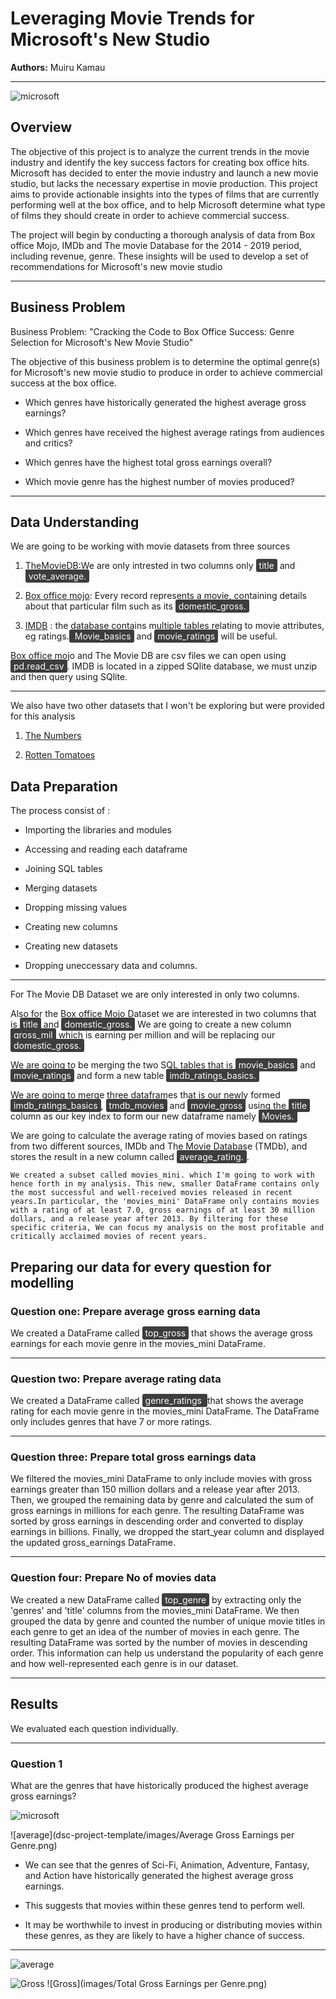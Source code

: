 # Leveraging Movie Trends for Microsoft's New Studio

**Authors:** Muiru Kamau

***

![microsoft](images/msft-microsoft-logo-2-3.webp)

## Overview

The objective of this project is to analyze the current trends in the movie industry and identify the key success factors for creating box office hits. Microsoft has decided to enter the movie industry and launch a new movie studio, but lacks the necessary expertise in movie production. This project aims to provide actionable insights into the types of films that are currently performing well at the box office, and to help Microsoft determine what type of films they should create in order to achieve commercial success.

The project will begin by conducting a thorough analysis of data from Box office Mojo, IMDb and The movie Database for the 2014 - 2019 period, including revenue, genre. These insights will be used to develop a set of recommendations for Microsoft's new movie studio

***

## Business Problem



Business Problem: "Cracking the Code to Box Office Success: Genre Selection for Microsoft's New Movie Studio"

The objective of this business problem is to determine the optimal genre(s) for Microsoft's new movie studio to produce in order to achieve commercial success at the box office.

* Which genres have historically generated the highest average gross earnings?

 * Which genres have received the highest average ratings from audiences and critics?

* Which genres have the highest total gross earnings overall?

* Which movie genre has the highest number of movies produced?

***


## Data Understanding

We are going to be working with movie datasets from three sources

1. [TheMovieDB](https://www.themoviedb.org/):We are only intrested in two columns only <span style="background-color: #3d3d3d; color: #ffffff; padding: 2px 5px; border-radius: 3px;">title</span> and <span style="background-color: #3d3d3d; color: #ffffff; padding: 2px 5px; border-radius: 3px;">vote_average.</span>


2. [Box office mojo](https://www.boxofficemojo.com/): Every record represents a movie, containing details about that particular film such as its <span style="background-color: #3d3d3d; color: #ffffff; padding: 2px 5px; border-radius: 3px;">domestic_gross.</span>


 3. [IMDB](https://www.imdb.com/) : the database contains multiple tables relating to movie attributes, eg ratings.<span style="background-color: #3d3d3d; color: #ffffff; padding: 2px 5px; border-radius: 3px;"> Movie_basics</span> and  <span style="background-color: #3d3d3d; color: #ffffff; padding: 2px 5px; border-radius: 3px;">movie_ratings</span> will be useful.

Box office mojo and The Movie DB are csv files we can open using <span style="background-color: #3d3d3d; color: #ffffff; padding: 2px 5px; border-radius: 3px;">pd.read_csv</span>. IMDB is located in a zipped SQlite database, we must unzip and then query using SQlite.

***

We also have two other datasets that I won't be exploring but were provided for this analysis
 
   1. [The Numbers](https://www.the-numbers.com/)

 2. [Rotten Tomatoes](https://www.rottentomatoes.com/)

## Data Preparation

The process consist of :

* Importing the libraries and modules

* Accessing and reading each dataframe

* Joining SQL tables

* Merging datasets

* Dropping missing values

* Creating new columns

* Creating new datasets

* Dropping uneccessary data and columns.

***

For The Movie DB Dataset we are only interested in only two columns.

Also for the Box office Mojo Dataset we are interested in two columns that is <span style="background-color: #3d3d3d; color: #ffffff; padding: 2px 5px; border-radius: 3px;">title</span> and <span style="background-color: #3d3d3d; color: #ffffff; padding: 2px 5px; border-radius: 3px;">domestic_gross.</span> We are going to create a new column <span style="background-color: #3d3d3d; color: #ffffff; padding: 2px 5px; border-radius: 3px;">gross_mil</span> which is earning per million and will be replacing our <span style="background-color: #3d3d3d; color: #ffffff; padding: 2px 5px; border-radius: 3px;">domestic_gross.</span>

We are going to be merging the two SQL tables that is <span style="background-color: #3d3d3d; color: #ffffff; padding: 2px 5px; border-radius: 3px;">movie_basics</span> and <span style="background-color: #3d3d3d; color: #ffffff; padding: 2px 5px; border-radius: 3px;">movie_ratings</span> and form a new table <span style="background-color: #3d3d3d; color: #ffffff; padding: 2px 5px; border-radius: 3px;">imdb_ratings_basics.</span>

We are going to merge three dataframes that is our newly formed <span style="background-color: #3d3d3d; color: #ffffff; padding: 2px 5px; border-radius: 3px;">imdb_ratings_basics</span>, <span style="background-color: #3d3d3d; color: #ffffff; padding: 2px 5px; border-radius: 3px;">tmdb_movies</span> and <span style="background-color: #3d3d3d; color: #ffffff; padding: 2px 5px; border-radius: 3px;">movie_gross</span> using the <span style="background-color: #3d3d3d; color: #ffffff; padding: 2px 5px; border-radius: 3px;">title</span> column as our key index to form our new dataframe namely <span style="background-color: #3d3d3d; color: #ffffff; padding: 2px 5px; border-radius: 3px;">Movies.</span>

We are going to calculate the average rating of movies based on ratings from two different sources, IMDb and The Movie Database (TMDb), and stores the result in a new column called <span style="background-color: #3d3d3d; color: #ffffff; padding: 2px 5px; border-radius: 3px;">average_rating.</span>.

`We created a subset called movies_mini. which I'm going to work with hence forth in my analysis. This new, smaller DataFrame contains only the most successful and well-received movies released in recent years.In particular, the 'movies_mini' DataFrame only contains movies with a rating of at least 7.0, gross earnings of at least 30 million dollars, and a release year after 2013. By filtering for these specific criteria, We can focus my analysis on the most profitable and critically acclaimed movies of recent years.`

## Preparing our data for every question for modelling

### Question one: Prepare average gross earning data


We created a DataFrame called <span style="background-color: #3d3d3d; color: #ffffff; padding: 2px 5px; border-radius: 3px;">top_gross</span> that shows the average gross earnings for each movie genre in the movies_mini DataFrame.

***
### Question two: Prepare average rating data


We created a DataFrame called <span style="background-color: #3d3d3d; color: #ffffff; padding: 2px 5px; border-radius: 3px;">genre_ratings </span> that shows the average rating for each movie genre in the movies_mini DataFrame. The DataFrame only includes genres that have 7 or more ratings.

***
### Question three: Prepare total gross earnings data

We filtered the movies_mini DataFrame to only include movies with gross earnings greater than 150 million dollars and a release year after 2013. Then, we grouped the remaining data by genre and calculated the sum of gross earnings in millions for each genre. The resulting DataFrame was sorted by gross earnings in descending order and converted to display earnings in billions. Finally, we dropped the start_year column and displayed the updated gross_earnings DataFrame.

***
### Question four: Prepare No of movies data

We created a new DataFrame called <span style="background-color: #3d3d3d; color: #ffffff; padding: 2px 5px; border-radius: 3px;"> top_genre</span> by extracting only the 'genres' and 'title' columns from the movies_mini DataFrame. We then grouped the data by genre and counted the number of unique movie titles in each genre to get an idea of the number of movies in each genre. The resulting DataFrame was sorted by the number of movies in descending order. This information can help us understand the popularity of each genre and how well-represented each genre is in our dataset.


***

## Results

We evaluated each question individually.

***

### Question 1

What are the genres that have historically produced the highest average gross earnings? 

![microsoft](images/msft-microsoft-logo-2-3.webp)


![average](dsc-project-template/images/Average Gross Earnings per Genre.png)


 * We can see that the genres of Sci-Fi, Animation, Adventure, Fantasy, and Action have historically generated the highest average gross earnings. 
 
 * This suggests that movies within these genres tend to perform well. 
 
 *  It may be worthwhile to invest in producing or distributing movies within these genres, as they are likely to have a higher chance of success.

 ***

![average](images/msft-microsoft-logo-2-3.webp)

![Gross](images/director_shot.jpeg)
![Gross](images/Total Gross Earnings per Genre.png)